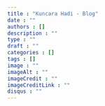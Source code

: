 ```yaml
---
title : "Kuncara Hadi - Blog"
date : ""
authors : []
description : ""
type : ""
draft : ""
categories : []
tags : []
image : ""
imageAlt : ""
imageCredit : ""
imageCreditLink : ""
disqus : ""
---
```




